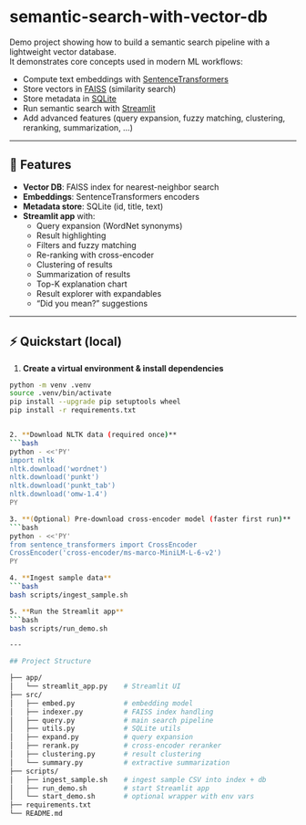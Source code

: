 # semantic-search-with-vector-db

Demo project showing how to build a semantic search pipeline with a lightweight vector database.  
It demonstrates core concepts used in modern ML workflows:

- Compute text embeddings with [SentenceTransformers](https://www.sbert.net/)
- Store vectors in [FAISS](https://faiss.ai/) (similarity search)
- Store metadata in [SQLite](https://www.sqlite.org/)
- Run semantic search with [Streamlit](https://streamlit.io/)
- Add advanced features (query expansion, fuzzy matching, clustering, reranking, summarization, …)

---

## 🚀 Features

- **Vector DB**: FAISS index for nearest-neighbor search
- **Embeddings**: SentenceTransformers encoders
- **Metadata store**: SQLite (id, title, text)
- **Streamlit app** with:
  - Query expansion (WordNet synonyms)
  - Result highlighting
  - Filters and fuzzy matching
  - Re-ranking with cross-encoder
  - Clustering of results
  - Summarization of results
  - Top-K explanation chart
  - Result explorer with expandables
  - “Did you mean?” suggestions

---

## ⚡ Quickstart (local)

1. **Create a virtual environment & install dependencies**

```bash
python -m venv .venv
source .venv/bin/activate
pip install --upgrade pip setuptools wheel
pip install -r requirements.txt


2. **Download NLTK data (required once)**
```bash
python - <<'PY'
import nltk
nltk.download('wordnet')
nltk.download('punkt')
nltk.download('punkt_tab')
nltk.download('omw-1.4')
PY

3. **(Optional) Pre-download cross-encoder model (faster first run)**
```bash
python - <<'PY'
from sentence_transformers import CrossEncoder
CrossEncoder('cross-encoder/ms-marco-MiniLM-L-6-v2')
PY

4. **Ingest sample data**
```bash
bash scripts/ingest_sample.sh

5. **Run the Streamlit app**
```bash
bash scripts/run_demo.sh

---

## Project Structure

├── app/
│   └── streamlit_app.py    # Streamlit UI
├── src/
│   ├── embed.py            # embedding model
│   ├── indexer.py          # FAISS index handling
│   ├── query.py            # main search pipeline
│   ├── utils.py            # SQLite utils
│   ├── expand.py           # query expansion
│   ├── rerank.py           # cross-encoder reranker
│   ├── clustering.py       # result clustering
│   └── summary.py          # extractive summarization
├── scripts/
│   ├── ingest_sample.sh    # ingest sample CSV into index + db
│   ├── run_demo.sh         # start Streamlit app
│   └── start_demo.sh       # optional wrapper with env vars
├── requirements.txt
└── README.md

